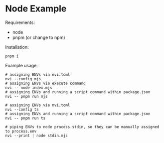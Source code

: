 # Node Example

Requirements:
- node
- pnpm (or change to npm)

Installation:
```DOSINI
pnpm i
```

Example usage:
```DOSINI
# assigning ENVs via nvi.toml
nvi --config mjs
# assigning ENVs via execute command
nvi -- node index.mjs
# assigning ENVs and running a script command within package.json
nvi -- pnpm run mjs

# assigning ENVs via nvi.toml
nvi --config ts
# assigning ENVs and running a script command within package.json
nvi -- pnpm run ts

# piping ENVs to node process.stdin, so they can be manually assigned to process.env
nvi --print | node stdin.mjs
```

